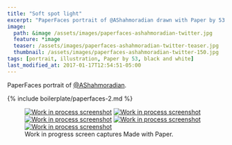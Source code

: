 ```yaml
---
title: "Soft spot light"
excerpt: "PaperFaces portrait of @AShahmoradian drawn with Paper by 53 on an iPad."
image: 
  path: &image /assets/images/paperfaces-ashahmoradian-twitter.jpg 
  feature: *image
  teaser: /assets/images/paperfaces-ashahmoradian-twitter-teaser.jpg
  thumbnail: /assets/images/paperfaces-ashahmoradian-twitter-150.jpg
tags: [portrait, illustration, Paper by 53, black and white]
last_modified_at: 2017-01-17T12:54:51-05:00
---
```


PaperFaces portrait of [@AShahmoradian](https://twitter.com/AShahmoradian).

{% include boilerplate/paperfaces-2.md %}

<figure class="third">
	<a href="/assets/images/paperfaces-ashahmoradian-process-1-lg.jpg"><img src="/assets/images/paperfaces-ashahmoradian-process-1-600.jpg" alt="Work in process screenshot"></a>
	<a href="/assets/images/paperfaces-ashahmoradian-process-2-lg.jpg"><img src="/assets/images/paperfaces-ashahmoradian-process-2-600.jpg" alt="Work in process screenshot"></a>
	<a href="/assets/images/paperfaces-ashahmoradian-process-3-lg.jpg"><img src="/assets/images/paperfaces-ashahmoradian-process-3-600.jpg" alt="Work in process screenshot"></a>
	<a href="/assets/images/paperfaces-ashahmoradian-process-4-lg.jpg"><img src="/assets/images/paperfaces-ashahmoradian-process-4-600.jpg" alt="Work in process screenshot"></a>
	<a href="/assets/images/paperfaces-ashahmoradian-process-5-lg.jpg"><img src="/assets/images/paperfaces-ashahmoradian-process-5-600.jpg" alt="Work in process screenshot"></a>
	<figcaption>Work in progress screen captures Made with Paper.</figcaption>
</figure>

